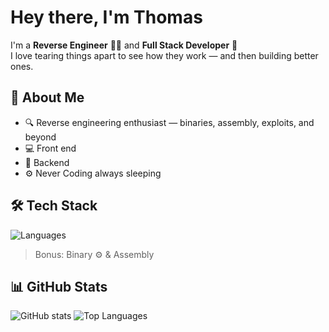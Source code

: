 # Hey there, I'm Thomas

I'm a **Reverse Engineer** 🕵️‍♂️ and **Full Stack Developer** 🧠  
I love tearing things apart to see how they work — and then building better ones.

## 🧩 About Me
- 🔍 Reverse engineering enthusiast — binaries, assembly, exploits, and beyond
- 💻 Front end
- 🧠 Backend
- ⚙️ Never Coding always sleeping 

## 🛠️ Tech Stack
![Languages](https://skillicons.dev/icons?i=js,html,css,python,rust&theme=dark)
> Bonus: Binary ⚙️ & Assembly

## 📊 GitHub Stats
![GitHub stats](https://github-readme-stats.vercel.app/api?username=yourusername&show_icons=true&theme=tokyonight)
![Top Languages](https://github-readme-stats.vercel.app/api/top-langs/?username=yourusername&layout=compact&theme=tokyonight)

